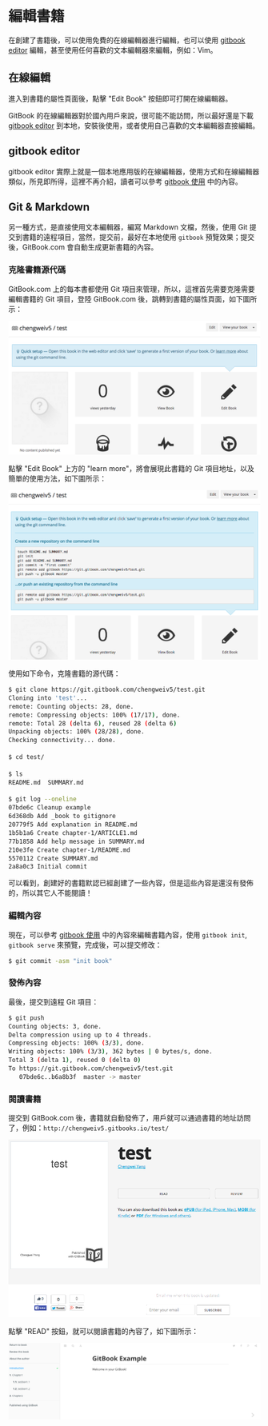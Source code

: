 # 編輯書籍

在創建了書籍後，可以使用免費的在線編輯器進行編輯，也可以使用 [gitbook editor](https://github.com/GitbookIO/editor) 編輯，甚至使用任何喜歡的文本編輯器來編輯，例如：Vim。

## 在線編輯

進入到書籍的屬性頁面後，點擊 "Edit Book" 按鈕即可打開在線編輯器。

GitBook 的在線編輯器對於國內用戶來說，很可能不能訪問，所以最好還是下載 [gitbook editor](https://github.com/GitbookIO/editor) 到本地，安裝後使用，或者使用自己喜歡的文本編輯器直接編輯。

## gitbook editor

gitbook editor 實際上就是一個本地應用版的在線編輯器，使用方式和在線編輯器類似，所見即所得，這裡不再介紹，讀者可以參考 [gitbook 使用](/basic-usage/README.html) 中的內容。

## Git & Markdown

另一種方式，是直接使用文本編輯器，編寫 Markdown 文檔，然後，使用 Git 提交到書籍的遠程項目，當然，提交前，最好在本地使用 `gitbook` 預覽效果；提交後，GitBook.com 會自動生成更新書籍的內容。

### 克隆書籍源代碼

GitBook.com 上的每本書都使用 Git 項目來管理，所以，這裡首先需要克隆需要編輯書籍的 Git 項目，登陸 GitBook.com 後，跳轉到書籍的屬性頁面，如下圖所示：

![book properties](../assets/gitbook.com/book-properties.png)

點擊 "Edit Book" 上方的 "learn more"，將會展現此書籍的 Git 項目地址，以及簡單的使用方法，如下圖所示：

![git project](../assets/gitbook.com/book-git-project.png)

使用如下命令，克隆書籍的源代碼：

```bash
$ git clone https://git.gitbook.com/chengweiv5/test.git
Cloning into 'test'...
remote: Counting objects: 28, done.
remote: Compressing objects: 100% (17/17), done.
remote: Total 28 (delta 6), reused 28 (delta 6)
Unpacking objects: 100% (28/28), done.
Checking connectivity... done.

$ cd test/

$ ls
README.md  SUMMARY.md

$ git log --oneline 
07bde6c Cleanup example
6d368db Add _book to gitignore
20779f5 Add explanation in README.md
1b5b1a6 Create chapter-1/ARTICLE1.md
77b1858 Add help message in SUMMARY.md
210e3fe Create chapter-1/README.md
5570112 Create SUMMARY.md
2a8a0c3 Initial commit
```

可以看到，創建好的書籍默認已經創建了一些內容，但是這些內容是還沒有發佈的，所以其它人不能閱讀！

### 編輯內容

現在，可以參考 [gitbook 使用](/basic-usage/README.html) 中的內容來編輯書籍內容，使用 `gitbook init`, `gitbook serve` 來預覽，完成後，可以提交修改：

```bash
$ git commit -asm "init book"
```

### 發佈內容

最後，提交到遠程 Git 項目：

```bash
$ git push 
Counting objects: 3, done.
Delta compression using up to 4 threads.
Compressing objects: 100% (3/3), done.
Writing objects: 100% (3/3), 362 bytes | 0 bytes/s, done.
Total 3 (delta 1), reused 0 (delta 0)
To https://git.gitbook.com/chengweiv5/test.git
   07bde6c..b6a8b3f  master -> master
```

### 閱讀書籍

提交到 GitBook.com 後，書籍就自動發佈了，用戶就可以通過書籍的地址訪問了，例如：`http://chengweiv5.gitbooks.io/test/`

![publish book](../assets/gitbook.com/publish-book.png)

點擊 "READ" 按鈕，就可以閱讀書籍的內容了，如下圖所示：

![read book](../assets/gitbook.com/read-book.png)
